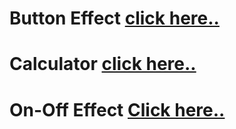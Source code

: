 # Button Effect [click here..](https://satyamrai0510.github.io/star-aligns/button_effect/)

# Calculator [click here..](https://satyamrai0510.github.io/star-aligns/calculator/)

# On-Off Effect [ Click here..](https://satyamrai0510.github.io/star-aligns/on_off_effect/)
